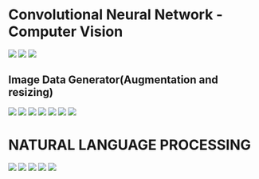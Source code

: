 # Convolutional Neural Network - Computer Vision

![](https://github.com/praj2408/Deep-Learning-Practical-Notes/blob/main/docs/1694839302653.jpg)
![](https://github.com/praj2408/Deep-Learning-Practical-Notes/blob/main/docs/1694839302647.jpg)
![](https://github.com/praj2408/Deep-Learning-Practical-Notes/blob/main/docs/1694839302642.jpg)

## Image Data Generator(Augmentation and resizing)
![](https://github.com/praj2408/Deep-Learning-Practical-Notes/blob/main/docs/1694841127087.jpg)
![](https://github.com/praj2408/Deep-Learning-Practical-Notes/blob/main/docs/Screenshot%202023-09-15%20170918.jpg)
![](https://github.com/praj2408/Deep-Learning-Practical-Notes/blob/main/docs/Screenshot%202023-09-15%20170936.jpg)
![](https://github.com/praj2408/Deep-Learning-Practical-Notes/blob/main/docs/2023_09_17%2011_29%20pm%20Office%20Lens.jpg)
![](https://github.com/praj2408/Deep-Learning-Practical-Notes/blob/main/docs/Screenshot%202023-09-17%20232839.jpg)
![](https://github.com/praj2408/Deep-Learning-Practical-Notes/blob/main/docs/2023_09_18%201_35%20am%20Office%20Lens.jpg)
![](https://github.com/praj2408/Deep-Learning-Practical-Notes/blob/main/docs/Screenshot%202023-09-18%20003434.jpg)


# NATURAL LANGUAGE PROCESSING
![](https://github.com/praj2408/Deep-Learning-Practical-Notes/blob/main/docs/2023_09_19%208_55%20pm%20Office%20Lens.jpg)
![](https://github.com/praj2408/Deep-Learning-Practical-Notes/blob/main/docs/Screenshot%202023-09-19%20201722.jpg)
![](https://github.com/praj2408/Deep-Learning-Practical-Notes/blob/main/docs/Screenshot%202023-09-19%20201742.jpg)
![](https://github.com/praj2408/Deep-Learning-Practical-Notes/blob/main/docs/Screenshot%202023-09-19%20201919.jpg)
![](https://github.com/praj2408/Deep-Learning-Practical-Notes/blob/main/docs/Screenshot%202023-09-19%20202419.jpg)
